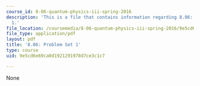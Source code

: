 ```yaml
---
course_id: 8-06-quantum-physics-iii-spring-2016
description: 'This is a file that contains information regarding 8.06: Problem set
  1.'
file_location: /coursemedia/8-06-quantum-physics-iii-spring-2016/9e5cd6e69ca0d1921291978d7ce3c1c7_MIT8_06S16_ps1.pdf
file_type: application/pdf
layout: pdf
title: '8.06: Problem Set 1'
type: course
uid: 9e5cd6e69ca0d1921291978d7ce3c1c7

---
```

None